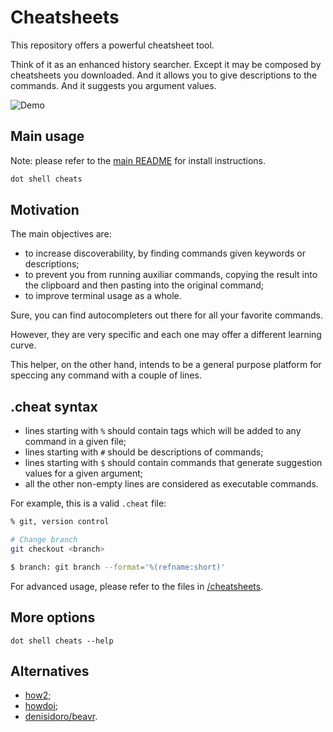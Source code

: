 # Cheatsheets

This repository offers a powerful cheatsheet tool. 

Think of it as an enhanced history searcher. Except it may be composed by cheatsheets you downloaded. And it allows you to give descriptions to the commands. And it suggests you argument values.

![Demo](https://user-images.githubusercontent.com/3226564/65281359-d158f480-db08-11e9-8e69-e380d76c343b.gif)

## Main usage

Note: please refer to the [main README](https://github.com/denisidoro/dotfiles/blob/master/README.md) for install instructions.

```sh
dot shell cheats
```

## Motivation

The main objectives are:
- to increase discoverability, by finding commands given keywords or descriptions;
- to prevent you from running auxiliar commands, copying the result into the clipboard and then pasting into the original command;
- to improve terminal usage as a whole.

Sure, you can find autocompleters out there for all your favorite commands.

However, they are very specific and each one may offer a different learning curve.

This helper, on the other hand, intends to be a general purpose platform for speccing any command with a couple of lines.

## .cheat syntax

- lines starting with `%` should contain tags which will be added to any command in a given file;
- lines starting with `#` should be descriptions of commands;
- lines starting with `$` should contain commands that generate suggestion values for a given argument;
- all the other non-empty lines are considered as executable commands.

For example, this is a valid `.cheat` file:
```sh
% git, version control

# Change branch
git checkout <branch>

$ branch: git branch --format='%(refname:short)'
```

For advanced usage, please refer to the files in [/cheatsheets](https://github.com/denisidoro/dotfiles/tree/master/cheatsheets).

## More options

```
dot shell cheats --help
```

## Alternatives

- [how2](https://github.com/santinic/how2);
- [howdoi](https://github.com/gleitz/howdoi);
- [denisidoro/beavr](https://github.com/denisidoro/beavr).
